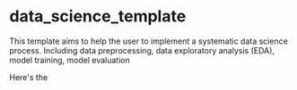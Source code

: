 # data_science_template

This template aims to help the user to implement a systematic data science process. Including data preprocessing, data exploratory analysis (EDA), model training, model evaluation

Here's the 